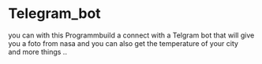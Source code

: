# Telegram_bot


you can with this Programmbuild a connect with a Telgram bot that will give you a foto from nasa and you can 
also get the temperature of your city  
and more things .. 
